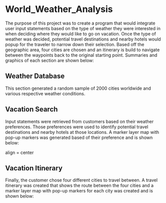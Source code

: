 # World_Weather_Analysis
The purpose of this project was to create a program that would integrate user input statements based on the type of weather they were interested in when deciding where they would like to go on vacation. Once the type of weather was decided, potential travel destinations and nearby hotels would popup for the traveler to narrow down their selection. Based off the geographic area, four cities are chosen and an itinerary is build to navigate between the waypoints back to the original starting point. Summaries and graphics of each section are shown below:

## Weather Database
This section generated a random sample of 2000 cities worldwide and various respective weather conditions.

## Vacation Search
Input statements were retrieved from customers based on their weather preferences. Those preferences were used to identify potential travel destinations and nearby hotels at those locations. A marker layer map with pop-up markers was generated based of their preference and is shown below:

<p>align = center
  
 

## Vacation Itinerary
Finally, the customer chose four different cities to travel between. A travel itinerary was created that shows the route between the four cities and a marker layer map with pop-up markers for each city was created and is shown below:
